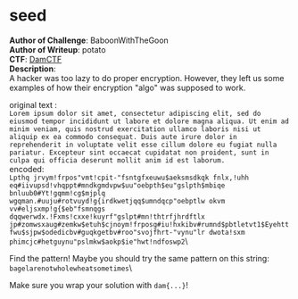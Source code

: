 # seed
**Author of Challenge**: BaboonWithTheGoon\
**Author of Writeup**: potato\
**CTF**: [DamCTF](https://damctf.xyz/)\
**Description**: \
A hacker was too lazy to do proper encryption. However, they left us some examples of how their encryption "algo" was supposed to work.

original text : \
`Lorem ipsum dolor sit amet, consectetur adipiscing elit, sed do eiusmod tempor incididunt ut labore et dolore magna aliqua. Ut enim ad minim veniam, quis nostrud exercitation ullamco laboris nisi ut aliquip ex ea commodo consequat. Duis aute irure dolor in reprehenderit in voluptate velit esse cillum dolore eu fugiat nulla pariatur. Excepteur sint occaecat cupidatat non proident, sunt in culpa qui officia deserunt mollit anim id est laborum.` \
encoded:\
`Lpthq jrvym!frpos"vmt!cpit-"fsntgfxeuwu$aeksmsdkqk fnlx,!uhh eq#iivupsd!vhqppt#mndkgmdvpw$uu"oebpth$eu"gslpth$mbiqe bnluub0#Yt!gqmm!cg$mjplq wgqman.#uuju#rotvuyd!g{irdkwetjqq$umndqcp"oebptlw okvm vv#eljsxmp!g{$eb"fsmnqgs dqqwerwdx.!Fxms!cxxe!kuyrf"gslpt#mn!thtrfjhrdftlx jp#zomwsxaug#zemkw$etuh$cjnoym!frposg#iu!hxkibv#rumnd$pbtletvt1$Eyehttfwu$sjpw$odedicbv#guqkgetbv#roo"svojfhrt-"vynu"lr dwota!sxm phimcjc#hetguynu"pslmkw$aokp$ie"hwt!ndfoswp2`\

Find the pattern!
Maybe you should try the same pattern on this string:
`bagelarenotwholewheatsometimes`\

Make sure you wrap your solution with `dam{...}`!


